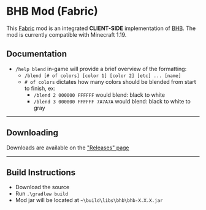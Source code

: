 # BHB Mod (Fabric)

This [Fabric](https://fabricmc.net/) mod is an integrated **CLIENT-SIDE** implementation of [BHB](https://www.github.com/DavidArthurcole/bhb).  The mod is currently compatible with Minecraft 1.19.

## Documentation
- `/help blend` in-game will provide a brief overview of the formatting:
  - `/blend [# of colors] [color 1] [color 2] [etc] ... [name]`
  - `# of colors` dictates how many colors should be blended from start to finish, ex:
    - `/blend 2 000000 FFFFFF` would blend: black to white
    - `/blend 3 000000 FFFFFF 7A7A7A` would blend: black to white to gray
---
## Downloading

Downloads are available on the ["Releases" page](https://github.com/DavidArthurCole/bhb-mod/releases)

---
## Build Instructions
- Download the source
- Run `.\gradlew build`
- Mod jar will be located at `~\build\libs\bhb\bhb-X.X.X.jar`
